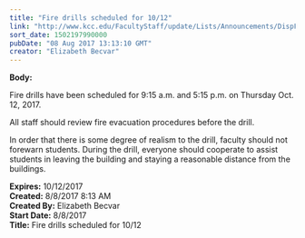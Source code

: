 ```yaml
---
title: "Fire drills scheduled for 10/12"
link: "http://www.kcc.edu/FacultyStaff/update/Lists/Announcements/DispForm.aspx?ID=2480"
sort_date: 1502197990000
pubDate: "08 Aug 2017 13:13:10 GMT"
creator: "Elizabeth Becvar"
---
```


<div><b>Body:</b> <div class="ExternalClassE6BCB57FBA8647CDADB4EBB1DA4315C8"><p>​Fire drills have been scheduled for 9:15 a.m. and 5:15 p.m. on Thursday Oct. 12, 2017.</p>
<p>All staff should review fire evacuation procedures before the drill.</p>
<p>In order that there is some degree of realism to the drill, faculty should not forewarn students. During the drill, everyone should cooperate to assist students in leaving the building and staying a reasonable distance from the buildings.</p></div></div>
<div><b>Expires:</b> 10/12/2017</div>
<div><b>Created:</b> 8/8/2017 8:13 AM</div>
<div><b>Created By:</b> Elizabeth Becvar</div>
<div><b>Start Date:</b> 8/8/2017</div>
<div><b>Title:</b> Fire drills scheduled for 10/12</div>
